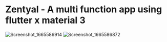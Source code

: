 # Zentyal - A multi function app using flutter x material 3
![Screenshot_1665586914](https://user-images.githubusercontent.com/56091627/195378708-3c8ae716-74f6-4128-9ec3-c7324874b994.png)
![Screenshot_1665586872](https://user-images.githubusercontent.com/56091627/195378725-13b7ba8b-1693-43ff-b44a-1f73b971f0f0.png)
